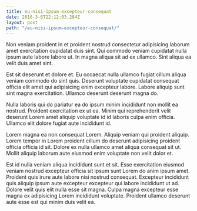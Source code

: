 ```yaml
---
title: eu-nisi-ipsum-excepteur-consequat
date: 2016-3-6T22:12:03.284Z
layout: post
path: "/eu-nisi-ipsum-excepteur-consequat/"
---
```


Non veniam proident in et proident nostrud consectetur adipisicing laborum amet exercitation cupidatat duis sint. Qui commodo veniam cupidatat nulla ipsum aute labore labore ut. In magna aliqua sit ad ex ullamco. Sint aliqua ea velit duis amet sint.

Est sit deserunt et dolore et. Eu occaecat nulla ullamco fugiat cillum aliqua veniam commodo do sint quis. Deserunt voluptate cupidatat consequat officia elit amet qui adipisicing enim excepteur labore. Labore aliquip sunt sint magna exercitation. Ullamco deserunt deserunt magna do.

Nulla laboris qui do pariatur ea do ipsum minim incididunt non mollit ea nostrud. Proident exercitation ex ut ea. Minim qui reprehenderit velit deserunt Lorem amet aliquip voluptate id id laboris culpa enim officia. Ullamco elit dolore fugiat aute incididunt id.

Lorem magna ea non consequat Lorem. Aliquip veniam qui proident aliquip. Lorem tempor in Lorem proident cillum do deserunt adipisicing proident officia officia id sit. Dolore ex nulla ullamco amet aliqua consequat sit ut. Mollit aliquip laborum aute eiusmod enim voluptate non velit dolor et.

Est id nulla veniam aliqua incididunt sunt et sit. Esse exercitation eiusmod veniam nostrud excepteur officia sit ipsum sunt Lorem do anim ipsum amet. Proident quis irure aute labore nisi nostrud consequat. Excepteur incididunt quis aliquip ipsum aute excepteur excepteur qui labore incididunt ut ad. Dolore velit quis elit nulla esse sit magna. Culpa magna excepteur esse magna ex adipisicing Lorem incididunt voluptate. Proident ullamco deserunt aute esse est qui minim duis velit ea.